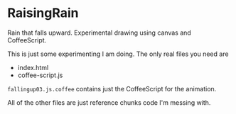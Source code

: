 RaisingRain
===========

Rain that falls upward. Experimental drawing using canvas and CoffeeScript.

This is just some experimenting I am doing.
The only real files you need are
* index.html
* coffee-script.js

`fallingup03.js.coffee` contains just the CoffeeScript for the animation.

All of the other files are just reference chunks code I'm messing with.
